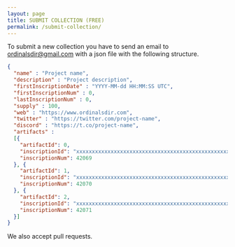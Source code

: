 ```yaml
---
layout: page
title: SUBMIT COLLECTION (FREE)
permalink: /submit-collection/
---
```


To submit a new collection you have to send an email to [ordinalsdir@gmail.com](ordinalsdir@gmail.com) with a json file with the following structure.

```json
{
  "name" : "Project name",
  "description" : "Project description",
  "firstInscriptionDate" : "YYYY-MM-dd HH:MM:SS UTC",
  "firstInscriptionNum" : 0,
  "lastInscriptionNum" : 0,
  "supply" : 100,
  "web" : "https://www.ordinalsdir.com",
  "twitter" : "https://twitter.com/project-name",
  "discord" : "https://t.co/project-name",
  "artifacts" :
  [{
    "artifactId": 0,
    "inscriptionId": "xxxxxxxxxxxxxxxxxxxxxxxxxxxxxxxxxxxxxxxxxxxxxxxxxxxxxxxxxxxxxxxxxx",
    "inscriptionNum": 42069
  }, {
    "artifactId": 1,
    "inscriptionId": "xxxxxxxxxxxxxxxxxxxxxxxxxxxxxxxxxxxxxxxxxxxxxxxxxxxxxxxxxxxxxxxxxx",
    "inscriptionNum": 42070
  }, {
    "artifactId": 2,
    "inscriptionId": "xxxxxxxxxxxxxxxxxxxxxxxxxxxxxxxxxxxxxxxxxxxxxxxxxxxxxxxxxxxxxxxxxx",
    "inscriptionNum": 42071
  }]
}
```

We also accept pull requests.
